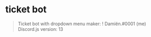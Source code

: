 # ticket bot

> Ticket bot with dropdown menu
> maker: ! Damiën.#0001 (me)
> Discord.js version: 13

